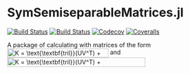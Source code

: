 # SymSemiseparableMatrices.jl

[![Build Status](https://travis-ci.com/mipals/SymSemiseparableMatrices.jl.svg?branch=master)](https://travis-ci.com/mipals/SymSemiseparableMatrices.jl)
[![Build Status](https://ci.appveyor.com/api/projects/status/github/mipals/SymSemiseparableMatrices.jl?svg=true)](https://ci.appveyor.com/project/mipals/SymSemiseparableMatrices-jl)
[![Codecov](https://codecov.io/gh/mipals/SymSemiseparableMatrices.jl/branch/master/graph/badge.svg)](https://codecov.io/gh/mipals/SymSemiseparableMatrices.jl)
[![Coveralls](https://coveralls.io/repos/github/mipals/SymSemiseparableMatrices.jl/badge.svg?branch=master)](https://coveralls.io/github/mipals/SymSemiseparableMatrices.jl?branch=master)

A package of calculating with matrices of the form
<img src="http://www.sciweavers.org/tex2img.php?eq=K%20%3D%20%5Ctext%7B%5Ctextbf%7Btril%7D%7D%28UV%5ET%29%20%2B%20%5Ctext%7B%5Ctextbf%7Btriu%7D%7D%28VU%5ET%2C1%29&bc=White&fc=Black&im=png&fs=12&ff=arev&edit=0" align="center" border="0" alt="K = \text{\textbf{tril}}(UV^T) + \text{\textbf{triu}}(VU^T,1)" width="235" height="21" />
and
<img src="http://www.sciweavers.org/tex2img.php?eq=K%20%3D%20%5Ctext%7B%5Ctextbf%7Btril%7D%7D%28UV%5ET%29%20%2B%20%5Ctext%7B%5Ctextbf%7Btriu%7D%7D%28VU%5ET%2C1%29%20%2B%20%5Ctext%7B%5Ctextbf%7Bdiag%7D%7D%28d%29&bc=White&fc=Black&im=png&fs=12&ff=arev&edit=0" align="center" border="0" alt="K = \text{\textbf{tril}}(UV^T) + \text{\textbf{triu}}(VU^T,1) + \text{\textbf{diag}}(d)" width="321" height="22" />
